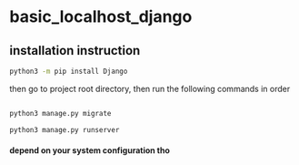 # basic_localhost_django

## installation instruction

```bash
python3 -m pip install Django

```
then go to project root directory, then run the following commands in order

```bash

python3 manage.py migrate

python3 manage.py runserver

```
#### depend on your system configuration tho
